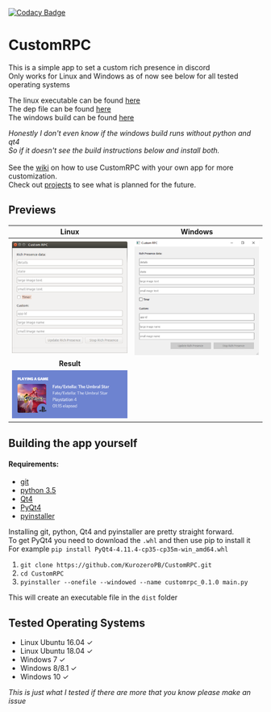 [![Codacy Badge](https://api.codacy.com/project/badge/Grade/676abe43246644b0a4e9b02b18c5ceea)](https://www.codacy.com/app/KurozeroPB/CustomRPC?utm_source=github.com&amp;utm_medium=referral&amp;utm_content=KurozeroPB/CustomRPC&amp;utm_campaign=Badge_Grade)

# CustomRPC
This is a simple app to set a custom rich presence in discord<br>
Only works for Linux and Windows as of now see below for all tested operating systems<br/>


The linux executable can be found [here](https://github.com/KurozeroPB/CustomRPC/releases/download/v0.1.0/customrpc_0.1.0)<br>
The dep file can be found [here](https://github.com/KurozeroPB/CustomRPC/releases/download/v0.1.0/customrpc_0.1.0.deb)<br>
The windows build can be found [here](https://github.com/KurozeroPB/CustomRPC/releases/download/v0.1.0/customrpc_0.1.0-windows-x64.zip)<br/>


*Honestly I don't even know if the windows build runs without python and qt4<br/>
So if it doesn't see the build instructions below and install both.*<br/>
<br/>
See the [wiki](https://github.com/KurozeroPB/CustomRPC/wiki/Creating-and-using-a-Discord-app) on how to use CustomRPC with your own app for more customization.<br/>
Check out [projects](https://github.com/KurozeroPB/CustomRPC/projects/1) to see what is planned for the future.<br/>
## Previews
Linux                                 |Windows
:------------------------------------:|:------------------------------------:
![linux](./assets/linux-preview.png)  |  ![windows](./assets/windows-preview.png)
**Result**                            |
![result](./assets/result-preview.png)|

## Building the app yourself
#### Requirements:
- [git](https://git-scm.com/downloads)
- [python 3.5](https://www.python.org/downloads/release/python-354/)
- [Qt4](https://www.qt.io/download)
- [PyQt4](https://www.lfd.uci.edu/~gohlke/pythonlibs/#pyqt4)
- [pyinstaller](https://www.pyinstaller.org/)

Installing git, python, Qt4 and pyinstaller are pretty straight forward.<br/>
To get PyQt4 you need to download the `.whl` and then use pip to install it<br/>
For example `pip install PyQt4‑4.11.4‑cp35‑cp35m‑win_amd64.whl`<br/>

1. `git clone https://github.com/KurozeroPB/CustomRPC.git`
2. `cd CustomRPC`
3. `pyinstaller --onefile --windowed --name customrpc_0.1.0 main.py`

This will create an executable file in the `dist` folder
## Tested Operating Systems
- Linux Ubuntu 16.04 ✓
- Linux Ubuntu 18.04 ✓
- Windows 7 ✓
- Windows 8/8.1 ✓
- Windows 10 ✓

*This is just what I tested if there are more that you know please make an issue*
